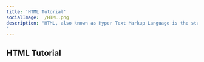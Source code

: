```yaml
---
title: 'HTML Tutorial'
socialImage:  /HTML.png
description: "HTML, also known as Hyper Text Markup Language is the standard markup language used to create web pages all over the internet. It can be referred to as the skeleton of web content as it is used to define the structure and the meaning of the content.
"
---
```

## HTML Tutorial